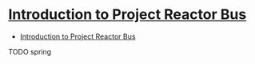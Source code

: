 # [Introduction to Project Reactor Bus](https://www.baeldung.com/reactor-bus)

- [Introduction to Project Reactor Bus](#introduction-to-project-reactor-bus)













TODO spring